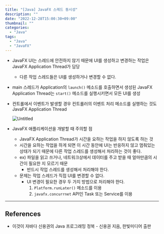 ```yaml
---
title: "[Java] JavaFX 스레드 동시성"
description: ""
date: "2022-12-28T15:00:30+09:00"
thumbnail: ""
categories:
  - "Java"
tags:
  - "Java"
  - "JavaFX"
---
```

<!--more-->

- JavaFX UI는 스레드에 안전하지 않기 때문에 UI를 생성하고 변경하는 작업은 JavaFX Application Thread가 담당
    - 다른 작업 스레드들은 UI를 생성하거나 변경할 수 없다.
- main 스레드가 Application의 `launch()` 메소드를 호출하면서 생성된 JavaFX Application Thread는 `start()` 메소드를 실행시키면서 모든 UI를 생성
- 컨트롤에서 이벤트가 발생할 경우 컨트롤러의 이벤트 처리 메소드를 실행하는 것도 JavaFX Application Thread
    
    ![Untitled](/images/lang_java/javaFx/JavaFX_스레드_동시성/Untitled.png)
    
- JavaFX 애플리케이션을 개발할 때 주의할 점
    - JavaFX Application Thread가 시간을 요하는 작업을 하지 않도록 하는 것
    - 시간을 요하는 작업을 하게 되면 이 시간 동안에 UI는 반응하지 않고 멈춰있는 상태가 되기 때문에 다른 작업 스레드를 생성해서 처리하는 것이 좋다.
    - ex) 파일을 읽고 쓰거나, 네트워크상에서 데이터를 주고 받을 때 얼마만큼의 시간이 필요한 지 모르기 때문
        - 반드시 작업 스레드를 생성해서 처리해야 한다.
    - 문제는 작업 스레드가 직접 UI를 변경할 수 없다.
        - UI 변경이 필요한 경우 두 가지 방법으로 처리해야 한다.
            1. `Platform.runLater()` 메소드를 이용
            2. `javafx.concurrnet` API인 Task 또는 Service를 이용 

---

## References

- 이것이 자바다 신용권의 Java 프로그래밍 정복 - 신용권 지음, 한빛미디어 출판